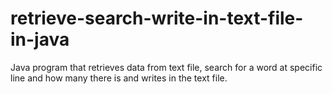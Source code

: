 # retrieve-search-write-in-text-file-in-java
Java program that retrieves data from text file, search for a word at specific line and how many there is and writes in the text file.
